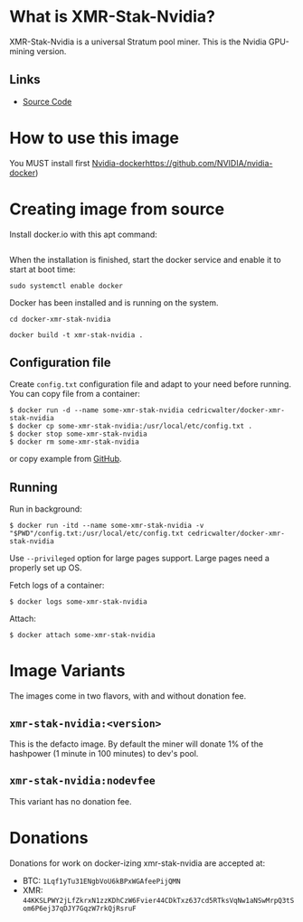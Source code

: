 # What is XMR-Stak-Nvidia?

XMR-Stak-Nvidia is a universal Stratum pool miner. This is the Nvidia GPU-mining version.

## Links

- [Source Code](https://github.com/fireice-uk/xmr-stak-nvidia)

# How to use this image

You MUST install first [Nvidia-docker]()https://github.com/NVIDIA/nvidia-docker)

# Creating image from source 

Install docker.io with this apt command:
```sudo apt-get install docker.io
```

When the installation is finished, start the docker service and enable it to start at boot time:
```sudo systemctl start docker
sudo systemctl enable docker
```

Docker has been installed and is running on the system.

```git clone https://github.com/cedricwalter/docker-xmr-stak-nvidia.git
cd docker-xmr-stak-nvidia

docker build -t xmr-stak-nvidia .
```

## Configuration file

Create `config.txt` configuration file and adapt to your need before running.
You can copy file from a container:

```console
$ docker run -d --name some-xmr-stak-nvidia cedricwalter/docker-xmr-stak-nvidia
$ docker cp some-xmr-stak-nvidia:/usr/local/etc/config.txt .
$ docker stop some-xmr-stak-nvidia
$ docker rm some-xmr-stak-nvidia
```

or copy example from [GitHub](https://github.com/fireice-uk/xmr-stak-nvidia/blob/master/config.txt).

## Running

Run in background:

```console
$ docker run -itd --name some-xmr-stak-nvidia -v "$PWD"/config.txt:/usr/local/etc/config.txt cedricwalter/docker-xmr-stak-nvidia
```

Use `--privileged` option for large pages support. Large pages need a properly set up OS.

Fetch logs of a container:

```console
$ docker logs some-xmr-stak-nvidia
```

Attach:

```console
$ docker attach some-xmr-stak-nvidia
```

# Image Variants

The images come in two flavors, with and without donation fee.

## `xmr-stak-nvidia:<version>`

This is the defacto image. By default the miner will donate 1% of the hashpower (1 minute in 100 minutes) to dev's pool.

## `xmr-stak-nvidia:nodevfee`

This variant has no donation fee.

# Donations

Donations for work on docker-izing xmr-stak-nvidia are accepted at:

- BTC: `1Lqf1yTu31ENgbVoU6kBPxWGAfeePijQMN`
- XMR: `44KKSLPWY2jLfZkrxN1zzKDhCzW6Fvier44CDkTxz637cd5RTksVqNw1aNSwMrpQ3tSom6P6ej37qDJY7GqzW7rkQjRsruF`
